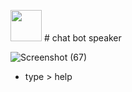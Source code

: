 <img style="height:50px;" src="https://s2.uupload.ir/files/pngwing.com(1)_8uw5.png"> # chat bot speaker

![Screenshot (67)](https://user-images.githubusercontent.com/109140672/230370479-efa8f9b7-adcb-47ff-a36d-68c2ce52695f.png)

* type > help
